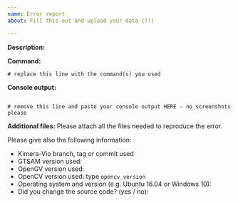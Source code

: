 ```yaml
---
name: Error report
about: Fill this out and upload your data (!!)

---
```


**Description:**


**Command:**
```
# replace this line with the command(s) you used
```

**Console output:**
```

# remove this line and paste your console output HERE - no screenshots please

```

**Additional files:**
Please attach all the files needed to reproduce the error.

Please give also the following information:
* Kimera-Vio branch, tag or commit used
* GTSAM version used:
* OpenGV version used:
* OpenCV version used: type `opencv_version`
* Operating system and version (e.g. Ubuntu 16.04 or Windows 10): 
* Did you change the source code? (yes / no): 
